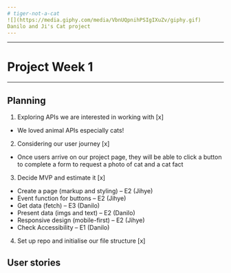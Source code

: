 ```yaml
---
# tiger-not-a-cat
![](https://media.giphy.com/media/VbnUQpnihPSIgIXuZv/giphy.gif)
Danilo and Ji's Cat project
---
```


---
# Project Week 1
---
## Planning

1. Exploring APIs we are interested in working with  [x]
-  We loved animal APIs especially cats!
2. Considering our user journey [x]
- Once users arrive on our project page, they will be able to click a button to complete a form to request a photo of cat and a cat fact
3. Decide MVP and estimate it [x]
- Create a page (markup and styling) – E2 (Jihye)
- Event function for buttons – E2 (Jihye)
- Get data (fetch) – E3 (Danilo)
- Present data (imgs and text) – E2 (Danilo)
- Responsive design (mobile-first) – E2 (Jihye)
- Check Accessibility – E1 (Danilo)
4. Set up repo and initialise our file structure [x]

## User stories

